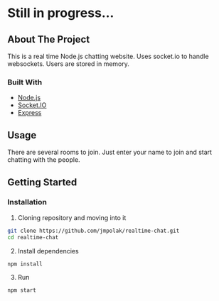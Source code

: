 # Still in progress...

## About The Project

This is a real time Node.js chatting website. Uses socket.io to handle websockets. Users are stored in memory.

### Built With
* [Node.js](https://nodejs.org/en/)
* [Socket.IO](https://socket.io/)
* [Express](http://expressjs.com/)

## Usage

There are several rooms to join. Just enter your name to join and start chatting with the people.

## Getting Started



### Installation

1. Cloning repository and moving into it
```sh
git clone https://github.com/jmpolak/realtime-chat.git
cd realtime-chat
 ```

2. Install dependencies
```sh
npm install
```

3. Run
```sh
npm start
```